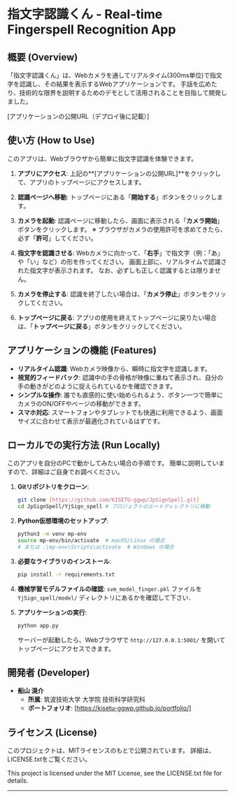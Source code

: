# 指文字認識くん - Real-time Fingerspell Recognition App

## 概要 (Overview)

「指文字認識くん」は、Webカメラを通してリアルタイム(300ms単位)で指文字を認識し、その結果を表示するWebアプリケーションです。
手話を広めたり、技術的な限界を説明するためのデモとして活用されることを目指して開発しました。

[アプリケーションの公開URL（デプロイ後に記載）]

## 使い方 (How to Use)

このアプリは、Webブラウザから簡単に指文字認識を体験できます。

1.  **アプリにアクセス**:
    上記の**[アプリケーションの公開URL]**をクリックして、アプリのトップページにアクセスします。

2.  **認識ページへ移動**:
    トップページにある「**開始する**」ボタンをクリックします。

3.  **カメラを起動**:
    認識ページに移動したら、画面に表示される「**カメラ開始**」ボタンをクリックします。
    ※ ブラウザがカメラの使用許可を求めてきたら、必ず「**許可**」してください。

4.  **指文字を認識させる**:
    Webカメラに向かって、「**右手**」で指文字（例：「あ」や「い」など）の形を作ってください。
    画面上部に、リアルタイムで認識された指文字が表示されます。
    なお、必ずしも正しく認識するとは限りません。

5.  **カメラを停止する**:
    認識を終了したい場合は、「**カメラ停止**」ボタンをクリックしてください。

6.  **トップページに戻る**:
    アプリの使用を終えてトップページに戻りたい場合は、「**トップページに戻る**」ボタンをクリックしてください。

## アプリケーションの機能 (Features)

* **リアルタイム認識**: Webカメラ映像から、瞬時に指文字を認識します。
* **視覚的フィードバック**: 認識中の手の骨格が映像に重ねて表示され、自分の手の動きがどのように捉えられているかを確認できます。
* **シンプルな操作**: 誰でも直感的に使い始められるよう、ボタン一つで簡単にカメラのON/OFFやページの移動ができます。
* **スマホ対応**: スマートフォンやタブレットでも快適に利用できるよう、画面サイズに合わせて表示が最適化されているはずです。

## ローカルでの実行方法 (Run Locally)

このアプリを自分のPCで動かしてみたい場合の手順です。
簡単に説明していますので、詳細はご自身でお調べください。

1.  **Gitリポジトリをクローン**:
    ```bash
    git clone [https://github.com/KISETU-ggwp/JpSignSpell.git]
    cd JpSignSpell/YjSign_spell # プロジェクトのルートディレクトリに移動
    ```

2.  **Python仮想環境のセットアップ**:
    ```bash
    python3 -m venv mp-env
    source mp-env/bin/activate  # macOS/Linux の場合
    # または .\mp-env\Scripts\activate  # Windows の場合
    ```

3.  **必要なライブラリのインストール**:
    ```bash
    pip install -r requirements.txt
    ```

4.  **機械学習モデルファイルの確認**:
    `svm_model_finger.pkl` ファイルを `YjSign_spell/model/` ディレクトリにあるかを確認して下さい．

5.  **アプリケーションの実行**:
    ```bash
    python app.py
    ```
    サーバーが起動したら、Webブラウザで `http://127.0.0.1:5001/` を開いてトップページにアクセスできます。

## 開発者 (Developer)

* **船山 滉介**
    * **所属**: 筑波技術大学 大学院 技術科学研究科
    * **ポートフォリオ**: [https://kisetu-ggwp.github.io/portfolio/]

## ライセンス (License)

このプロジェクトは、MITライセンスのもとで公開されています。
詳細は、LICENSE.txtをご覧ください。

This project is licensed under the MIT License, see the LICENSE.txt file for details.

---